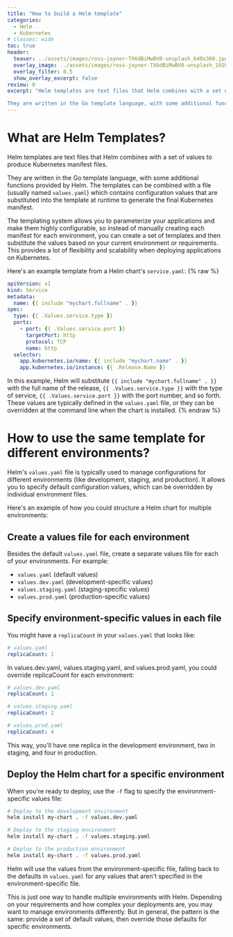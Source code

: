 ```yaml
---
title: "How to build a Helm template"
categories:
  - Helm
  - Kubernetes
# classes: wide
toc: true
header:
  teaser: ../assets/images/ross-joyner-TX6dBiMwBV0-unsplash_640x360.jpg
  overlay_image: ../assets/images/ross-joyner-TX6dBiMwBV0-unsplash_1920x1080.jpg
  overlay_filter: 0.5
  show_overlay_excerpt: false
review: 0
excerpt: "Helm templates are text files that Helm combines with a set of values to produce Kubernetes manifest files.

They are written in the Go template language, with some additional functions provided by Helm. The templates can be combined with a file (usually named `values.yaml`) which contains configuration values that are substituted into the template at runtime to generate the final Kubernetes manifest."
---
```


# What are Helm Templates?

Helm templates are text files that Helm combines with a set of values to produce Kubernetes manifest files.

They are written in the Go template language, with some additional functions provided by Helm. The templates can be combined with a file (usually named `values.yaml`) which contains configuration values that are substituted into the template at runtime to generate the final Kubernetes manifest.

The templating system allows you to parameterize your applications and make them highly configurable, so instead of manually creating each manifest for each environment, you can create a set of templates and then substitute the values based on your current environment or requirements. This provides a lot of flexibility and scalability when deploying applications on Kubernetes.

Here's an example template from a Helm chart's `service.yaml`:
{% raw %}
```yaml
apiVersion: v1
kind: Service
metadata:
  name: {{ include "mychart.fullname" . }}
spec:
  type: {{ .Values.service.type }}
  ports:
    - port: {{ .Values.service.port }}
      targetPort: http
      protocol: TCP
      name: http
  selector:
    app.kubernetes.io/name: {{ include "mychart.name" . }}
    app.kubernetes.io/instance: {{ .Release.Name }}
```

In this example, Helm will substitute `{{ include "mychart.fullname" . }}` with the full name of the release, `{{ .Values.service.type }}` with the type of service, `{{ .Values.service.port }}` with the port number, and so forth. These values are typically defined in the `values.yaml` file, or they can be overridden at the command line when the chart is installed.
{% endraw %}
# How to use the same template for different environments?

Helm's `values.yaml` file is typically used to manage configurations for different environments (like development, staging, and production). It allows you to specify default configuration values, which can be overridden by individual environment files.

Here's an example of how you could structure a Helm chart for multiple environments:

## Create a values file for each environment

Besides the default `values.yaml` file, create a separate values file for each of your environments. For example:

- `values.yaml` (default values)
- `values.dev.yaml` (development-specific values)
- `values.staging.yaml` (staging-specific values)
- `values.prod.yaml` (production-specific values)

## Specify environment-specific values in each file

You might have a `replicaCount` in your `values.yaml` that looks like:

```yaml
# values.yaml
replicaCount: 1
```
In values.dev.yaml, values.staging.yaml, and values.prod.yaml, you could override replicaCount for each environment:

```yaml
# values.dev.yaml
replicaCount: 1
```
```yaml
# values.staging.yaml
replicaCount: 2
```
```yaml
# values.prod.yaml
replicaCount: 4
```
This way, you'll have one replica in the development environment, two in staging, and four in production.

## Deploy the Helm chart for a specific environment

When you're ready to deploy, use the `-f` flag to specify the environment-specific values file:

```bash
# Deploy to the development environment
helm install my-chart . -f values.dev.yaml

# Deploy to the staging environment
helm install my-chart . -f values.staging.yaml

# Deploy to the production environment
helm install my-chart . -f values.prod.yaml
```

Helm will use the values from the environment-specific file, falling back to the defaults in `values.yaml` for any values that aren't specified in the environment-specific file.

This is just one way to handle multiple environments with Helm. Depending on your requirements and how complex your deployments are, you may want to manage environments differently. But in general, the pattern is the same: provide a set of default values, then override those defaults for specific environments.